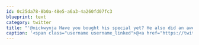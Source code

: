 ```yaml
---
id: 0c25da78-8b0a-48e5-a6a3-4a260fd07fc3
blueprint: text
category: twitter
title: "'@nickwynja Have you bought his special yet? He also did an awesome AmA on Reddit yesterday"
caption: '<span class="username username_linked">@<a href="https://twitter.com/nickwynja" title="Nick Wynja">nickwynja</a></span> Have you bought his special yet? He also did an awesome AmA on Reddit yesterday'
---
```

